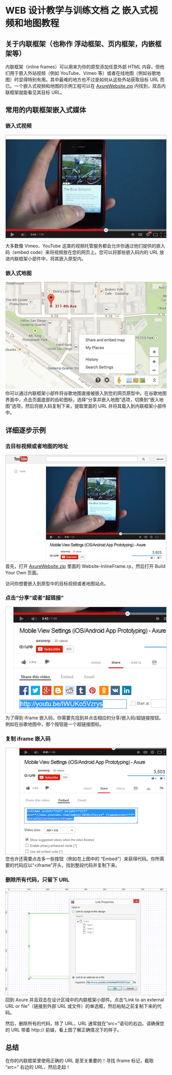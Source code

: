 # WEB 设计教学与训练文档 之 嵌入式视频和地图教程
## 关于内联框架（也称作 浮动框架、页内框架，内嵌框架等）
内联框架（inline frames）可以用来为你的原型添加任意外部 HTML 内容，但他们用于嵌入外站视频（例如 YouTube、Vimeo 等）或者在线地图（例如谷歌地图）时显得特别有用。其中最难的地方也不过是如何从这些外站获取目标 URL 而已。一个嵌入式视频和地图的示例工程可以在 [AxureWebsite.zip](downloads/AxureWebsite.zip) 内找到，双击内联框架就能看见其目标 URL。

## 常用的内联框架嵌入式媒体

### 嵌入式视频
![](images/web-design-tutorials-embed-video-and-maps-1.png)
大多数像 Vimeo、YouTube 这类的视频托管服务都会允许你通过他们提供的嵌入码（embed code）来将视频放在您的网页上。您可以将那些嵌入码内的 URL 放进内联框架小部件中，将其嵌入原型内。

### 嵌入式地图
![](images/web-design-tutorials-embed-video-and-maps-2.png)
你可以通过内联框架小部件将谷歌地图直接被嵌入到您的网页原型中。在谷歌地图界面中，点击页面底部的齿轮图标，选择“分享并嵌入地图”选项，切换到“嵌入地图”选项，然后将嵌入码复制下来，提取里面的 URL 并将其载入到内联框架小部件中。

## 详细逐步示例

### 去目标视频或者地图的地址
![](images/web-design-tutorials-embed-video-and-maps-3.png)
首先，打开 [AxureWebsite.zip](downloads/AxureWebsite.zip) 里面的 Website-InlineFrame.rp，然后打开 Build Your Own 页面。

访问你想要嵌入到原型中的目标视频或者地图站点。

### 点击“分享”或者“超链接”
![](images/web-design-tutorials-embed-video-and-maps-4.png)
为了得到 iframe 嵌入码，你需要先找到并点击相应的分享/嵌入码/超链接按钮。例如在谷歌地图中，那个按钮是一个超链接图标。

### 复制 iframe 嵌入码
![](images/web-design-tutorials-embed-video-and-maps-5.png)
您也许还需要点击多一些按钮（例如在上图中的 “Embed”）来获得代码。你所需要的代码应以“<iframe”开头，找到整段代码并复制下来。

### 删除所有代码，只留下 URL
![](images/web-design-tutorials-embed-video-and-maps-6.png)
回到 Axure 并且双击在设计区域中的内联框架小部件。点击“Link to an external URL or file”（链接到外部 URL 或文件）的单选框，然后粘贴之前复制下来的代码。

然后，删除所有的代码，除了 URL，URL 通常就在“src=”语句的右边。请确保您的 URL 带着 http:// 前缀，看上图了解正确情况下的样子。

## 总结
在你的内联框架里使用正确的 URL 是至关重要的！寻找 iframe 标记，截取 “src=” 右边的 URL，然后走起！
